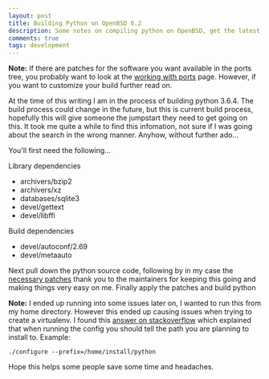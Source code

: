 ```yaml
---
layout: post
title: Building Python on OpenBSD 6.2 
description: Some notes on compiling python on OpenBSD, get the latest python on OpenBSD.
comments: true
tags: development
---
```


**Note:** If there are patches for the software you want available in 
the ports tree, you probably want to look at the 
[working with ports](https://www.openbsd.org/faq/ports/ports.html) 
page. However, if you want to customize your build further read on. 

At the time of this writing I am in the process of building python 3.6.4.
The build process could change in the future, but this is current build 
process, hopefully this will give someone the jumpstart they need to get 
going on this. It took me quite a while to find this infomation, not sure 
if I was going about the search in the wrong manner. Anyhow, without further 
ado...

You'll first need the following...

Library dependencies

 * archivers/bzip2
 * archivers/xz
 * databases/sqlite3
 * devel/gettext
 * devel/libffi

Build dependencies

 * devel/autoconf/2.69
 * devel/metaauto

Next pull down the python source code, following by in my case the [necessary
patches](https://cvsweb.openbsd.org/cgi-bin/cvsweb/ports/lang/python/3.6/) thank
you to the maintainers for keeping this going and making things very easy on me. 
Finally apply the patches and build python

**Note:** I ended up running into some issues later on, I wanted to run this from 
my home directory. However this ended up causing issues when trying to create a 
virtualenv. I found this [answer on stackoverflow](https://stackoverflow.com/a/5001555) 
which explained that when running the config you should tell the path you are planning 
to install to. Example:

`./configure --prefix=/home/install/python`

Hope this helps some people save some time and headaches.
